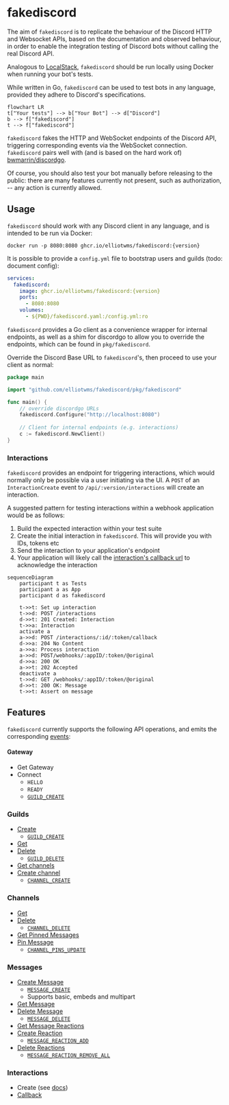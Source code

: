 # fakediscord

The aim of `fakediscord` is to replicate the behaviour of the Discord HTTP and Websocket APIs, based on the documentation and observed behaviour, in order to enable the integration testing of Discord bots without calling the real Discord API. 

Analogous to [LocalStack](https://github.com/localstack/localstack), `fakediscord` should be run locally using Docker when running your bot's tests.

While written in Go, `fakediscord` can be used to test bots in any language, provided they adhere to Discord's specifications.

```mermaid
flowchart LR
t["Your tests"] --> b["Your Bot"] --> d["Discord"]
b --> f["fakediscord"]
t --> f["fakediscord"]
```


`fakediscord` fakes the HTTP and WebSocket endpoints of the Discord API, triggering corresponding events via the WebSocket connection. `fakediscord` pairs well with (and is based on the hard work of) [bwmarrin/discordgo](https://github.com/bwmarrin/discordgo). 

Of course, you should also test your bot manually before releasing to the public: there are many features currently not present, such as authorization, -- any action is currently allowed.

## Usage

`fakediscord` should work with any Discord client in any language, and is intended to be run via Docker:

```shell
docker run -p 8080:8080 ghcr.io/elliotwms/fakediscord:{version}
```

It is possible to provide a `config.yml` file to bootstrap users and guilds (todo: document config): 

```yaml
services:
  fakediscord:
    image: ghcr.io/elliotwms/fakediscord:{version}
    ports:
      - 8080:8080
    volumes:
      - ${PWD}/fakediscord.yaml:/config.yml:ro
```

`fakediscord` provides a Go client as a convenience wrapper for internal endpoints, as well as a shim for discordgo to allow you to override the endpoints, which can be found in `pkg/fakediscord`.

Override the Discord Base URL to `fakediscord`'s, then proceed to use your client as normal:

```go
package main

import "github.com/elliotwms/fakediscord/pkg/fakediscord"

func main() { 
	// override discordgo URLs
	fakediscord.Configure("http://localhost:8080") 
	
	// Client for internal endpoints (e.g. interactions)
	c := fakediscord.NewClient()
}
```

### Interactions

`fakediscord` provides an endpoint for triggering interactions, which would normally only be possible via a user initiating via the UI. A `POST` of an `InteractionCreate` event to `/api/:version/interactions` will create an interaction.

A suggested pattern for testing interactions within a webhook application would be as follows: 

1. Build the expected interaction within your test suite
2. Create the initial interaction in `fakediscord`. This will provide you with IDs, tokens etc
3. Send the interaction to your application's endpoint
4. Your application will likely call the [interaction's callback url](https://discord.com/developers/docs/interactions/receiving-and-responding#interaction-callback) to acknowledge the interaction

```mermaid
sequenceDiagram
    participant t as Tests
    participant a as App
    participant d as fakediscord
    
    t->>t: Set up interaction
    t->>d: POST /interactions
    d->>t: 201 Created: Interaction
    t->>a: Interaction
    activate a
    a->>d: POST /interactions/:id/:token/callback
    d->>a: 204 No Content
    a->>a: Process interaction
    a->>d: POST/webhooks/:appID/:token/@original
    d->>a: 200 OK
    a->>t: 202 Accepted
    deactivate a
    t->>d: GET /webhooks/:appID/:token/@original
    d->>t: 200 OK: Message
    t->>t: Assert on message
```

## Features

`fakediscord` currently supports the following API operations, and emits the corresponding [events](https://discord.com/developers/docs/topics/gateway-events):

#### Gateway

* Get Gateway
* Connect
  * `HELLO`
  * `READY`
  * [`GUILD_CREATE`](https://discord.com/developers/docs/events/gateway-events#guild-create)

### Guilds

* [Create](https://discord.com/developers/docs/resources/guild#create-guild)
  * [`GUILD_CREATE`](https://discord.com/developers/docs/events/gateway-events#guild-create)
* [Get](https://discord.com/developers/docs/resources/guild#get-guild)
* [Delete](https://discord.com/developers/docs/resources/guild#delete-guild)
  * [`GUILD_DELETE`](https://discord.com/developers/docs/events/gateway-events#guild-delete)
* [Get channels](https://discord.com/developers/docs/resources/guild#get-guild-channels)
* [Create channel](https://discord.com/developers/docs/resources/guild#create-guild-channel)
  * [`CHANNEL_CREATE`](https://discord.com/developers/docs/events/gateway-events#channel-create)

### Channels

* [Get](https://discord.com/developers/docs/resources/channel#get-channel)
* [Delete](https://discord.com/developers/docs/resources/channel#deleteclose-channel)
  * [`CHANNEL_DELETE`](https://discord.com/developers/docs/events/gateway-events#channel-delete)
* [Get Pinned Messages](https://discord.com/developers/docs/resources/channel#get-pinned-messages)
* [Pin Message](https://discord.com/developers/docs/resources/channel#pin-message)
  * [`CHANNEL_PINS_UPDATE`](https://discord.com/developers/docs/events/gateway-events#channel-pins-update)

### Messages

* [Create Message](https://discord.com/developers/docs/resources/message#create-message)
  * [`MESSAGE_CREATE`](https://discord.com/developers/docs/events/gateway-events#message-create)
  * Supports basic, embeds and multipart 
* [Get Message](https://discord.com/developers/docs/resources/message#get-channel-message)
* [Delete Message](https://discord.com/developers/docs/resources/message#delete-message)
  * [`MESSAGE_DELETE`](https://discord.com/developers/docs/resources/message#delete-message)
* [Get Message Reactions](https://discord.com/developers/docs/resources/message#get-reactions)
* [Create Reaction](https://discord.com/developers/docs/resources/message#create-reaction)
  * [`MESSAGE_REACTION_ADD`](https://discord.com/developers/docs/events/gateway-events#message-reaction-add)
* [Delete Reactions](https://discord.com/developers/docs/resources/message#delete-all-reactions)
  * [`MESSAGE_REACTION_REMOVE_ALL`](https://discord.com/developers/docs/events/gateway-events#message-reaction-remove-all)

### Interactions

* Create (see [docs](#interactions))
* [Callback](https://discord.com/developers/docs/interactions/receiving-and-responding#interaction-callback)
